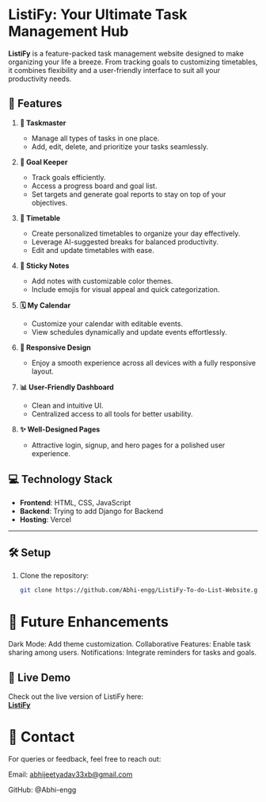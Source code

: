 # ListiFy: Your Ultimate Task Management Hub

**ListiFy** is a feature-packed task management website designed to make organizing your life a breeze. From tracking goals to customizing timetables, it combines flexibility and a user-friendly interface to suit all your productivity needs.

## 🚀 Features

1. **📝 Taskmaster**  
   - Manage all types of tasks in one place.  
   - Add, edit, delete, and prioritize your tasks seamlessly.

2. **🎯 Goal Keeper**  
   - Track goals efficiently.  
   - Access a progress board and goal list.  
   - Set targets and generate goal reports to stay on top of your objectives.

3. **📅 Timetable**  
   - Create personalized timetables to organize your day effectively.  
   - Leverage AI-suggested breaks for balanced productivity.  
   - Edit and update timetables with ease.

4. **📌 Sticky Notes**  
   - Add notes with customizable color themes.  
   - Include emojis for visual appeal and quick categorization.

5. **🗓️ My Calendar**  
   - Customize your calendar with editable events.  
   - View schedules dynamically and update events effortlessly.

6. **📱 Responsive Design**  
   - Enjoy a smooth experience across all devices with a fully responsive layout.

7. **📊 User-Friendly Dashboard**  
   - Clean and intuitive UI.  
   - Centralized access to all tools for better usability.

8. **✨ Well-Designed Pages**  
   - Attractive login, signup, and hero pages for a polished user experience.

## 💻 Technology Stack

- **Frontend**: HTML, CSS, JavaScript
- **Backend**: Trying to add Django for Backend
- **Hosting**: Vercel

---

## 🛠 Setup

1. Clone the repository:
   ```bash
   git clone https://github.com/Abhi-engg/ListiFy-To-do-List-Website.git 

 # 🌟 Future Enhancements
Dark Mode: Add theme customization.
Collaborative Features: Enable task sharing among users.
Notifications: Integrate reminders for tasks and goals.  


## 🚀 Live Demo

Check out the live version of ListiFy here:  
[**ListiFy**](https://listi-fy-to-do-list-website-o7aa3xlkp-abhi-enggs-projects.vercel.app
)

# 📧 Contact
For queries or feedback, feel free to reach out:

Email: abhijeetyadav33xb@gmail.com

GitHub: @Abhi-engg






